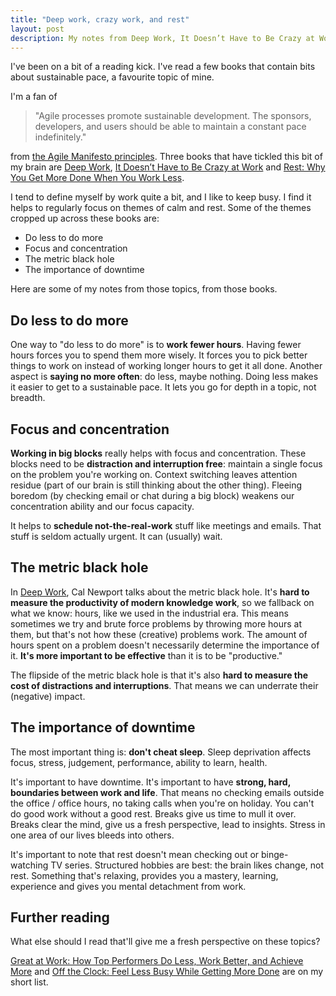 ```yaml
---
title: "Deep work, crazy work, and rest"
layout: post
description: My notes from Deep Work, It Doesn’t Have to Be Crazy at Work, and Rest
---
```


I've been on a bit of a reading kick. I've read a few books that contain bits about sustainable pace, a favourite topic of mine.

I'm a fan of

> "Agile processes promote sustainable development. The sponsors, developers, and users should be able to maintain a constant pace indefinitely."

from [the Agile Manifesto principles](http://agilemanifesto.org/principles.html). Three books that have tickled this bit of my brain are [Deep Work](https://www.goodreads.com/book/show/27985224-deep-work), [It Doesn’t Have to Be Crazy at Work](https://www.goodreads.com/book/show/41019110-it-doesn-t-have-to-be-crazy-at-work) and [Rest: Why You Get More Done When You Work Less](https://www.goodreads.com/book/show/31694031-rest).

I tend to define myself by work quite a bit, and I like to keep busy. I find it helps to regularly focus on themes of calm and rest. Some of the themes cropped up across these books are:

- Do less to do more
- Focus and concentration
- The metric black hole
- The importance of downtime

Here are some of my notes from those topics, from those books.

## Do less to do more

One way to "do less to do more" is to **work fewer hours**. Having fewer hours forces you to spend them more wisely. It forces you to pick better things to work on instead of working longer hours to get it all done. Another aspect is **saying no more often**: do less, maybe nothing. Doing less makes it easier to get to a sustainable pace. It lets you go for depth in a topic, not breadth.

## Focus and concentration

**Working in big blocks** really helps with focus and concentration. These blocks need to be **distraction and interruption free**: maintain a single focus on the problem you're working on. Context switching leaves attention residue (part of our brain is still thinking about the other thing). Fleeing boredom (by checking email or chat during a big block) weakens our concentration ability and our focus capacity.

It helps to **schedule not-the-real-work** stuff like meetings and emails. That stuff is seldom actually urgent. It can (usually) wait.

## The metric black hole

In [Deep Work](https://www.goodreads.com/book/show/27985224-deep-work), Cal Newport talks about the metric black hole. It's **hard to measure the productivity of modern knowledge work**, so we fallback on what we know: hours, like we used in the industrial era. This means sometimes we try and brute force problems by throwing more hours at them, but that's not how these (creative) problems work. The amount of hours spent on a problem doesn't necessarily determine the importance of it. **It's more important to be effective** than it is to be "productive."

The flipside of the metric black hole is that it's also **hard to measure the cost of distractions and interruptions**. That means we can underrate their (negative) impact.

## The importance of downtime

The most important thing is: **don't cheat sleep**. Sleep deprivation affects focus, stress, judgement, performance, ability to learn, health.

It's important to have downtime. It's important to have **strong, hard, boundaries between work and life**. That means no checking emails outside the office / office hours, no taking calls when you're on holiday. You can't do good work without a good rest. Breaks give us time to mull it over. Breaks clear the mind, give us a fresh perspective, lead to insights. Stress in one area of our lives bleeds into others.

It's important to note that rest doesn't mean checking out or binge-watching TV series. Structured hobbies are best: the brain likes change, not rest. Something that's relaxing, provides you a mastery, learning, experience and gives you mental detachment from work.

## Further reading

What else should I read that'll give me a fresh perspective on these topics?

[Great at Work: How Top Performers Do Less, Work Better, and Achieve More](https://www.goodreads.com/book/show/35297611-great-at-work) and [Off the Clock: Feel Less Busy While Getting More Done](https://www.goodreads.com/book/show/36665726-off-the-clock) are on my short list.
